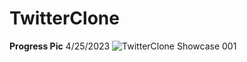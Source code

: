 # TwitterClone

<b>Progress Pic</b> 4/25/2023
![TwitterClone Showcase 001](https://user-images.githubusercontent.com/110639779/234390796-7e67a7c3-a7da-48c8-8fd0-ead336de447c.jpeg)

